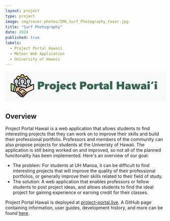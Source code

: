 ```yaml
---
layout: project
type: project
image: img/cover-photos/IMG_Surf_Photography_Cover.jpg
title: "Surf Photography"
date: 2024
published: true
labels:
  - Project Portal Hawaii
  - Meteor Web Application
  - University of Hawaii
---
```


<img src="../img/pph.png" alt="portal-portal-hawaii" fluid />

## Overview

Project Portal Hawaii is a web application that allows students to find interesting projects that they can work on to improve their skills and build their professional portfolio. Professors and members of the community can also propose projects for students at the Univeristy of Hawaii. The application is still being worked on and improved, so not all of the planned funcitonality has been implemented. Here's an overview of our goal:  

* The problem: For students at UH Manoa, it can be difficult to find interesting projects that will improve the quality of their professional portfolios, or generally improve their skills related to their field of study.
* The solution: A web application that enables professors or fellow students to post project ideas, and allows students to find the ideal project for gaining experience or earning credit for their classes.

Project Portal Hawaii is deployed at [project-portal.live](https://project-portal.live). A GitHub page containing information, user guides, development history, and more can be found [here](https://project-portal-hawaii.github.io).  


